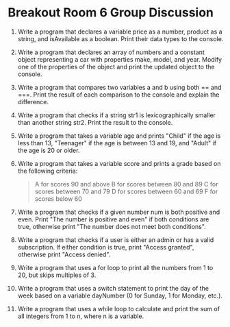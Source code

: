 # Breakout Room 6 Group Discussion

1. Write a program that declares a variable price as a number, product as a string, and isAvailable as a boolean. Print their data types to the console.

2. Write a program that declares an array of numbers and a constant object representing a car with properties make, model, and year. Modify one of the properties of the object and print the updated object to the console.

3. Write a program that compares two variables a and b using both == and ===. Print the result of each comparison to the console and explain the difference.

4. Write a program that checks if a string str1 is lexicographically smaller than another string str2. Print the result to the console.

5. Write a program that takes a variable age and prints "Child" if the age is less than 13, "Teenager" if the age is between 13 and 19, and "Adult" if the age is 20 or older.

6. Write a program that takes a variable score and prints a grade based on the following criteria:

   > A for scores 90 and above
   > B for scores between 80 and 89
   > C for scores between 70 and 79
   > D for scores between 60 and 69
   > F for scores below 60

7. Write a program that checks if a given number num is both positive and even. Print "The number is positive and even" if both conditions are true, otherwise print "The number does not meet both conditions".

8. Write a program that checks if a user is either an admin or has a valid subscription. If either condition is true, print "Access granted", otherwise print "Access denied".

9. Write a program that uses a for loop to print all the numbers from 1 to 20, but skips multiples of 3.

10. Write a program that uses a switch statement to print the day of the week based on a variable dayNumber (0 for Sunday, 1 for Monday, etc.).

11. Write a program that uses a while loop to calculate and print the sum of all integers from 1 to n, where n is a variable.
